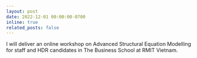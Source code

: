 ```yaml
---
layout: post
date: 2022-12-01 00:00:00-0700
inline: true
related_posts: false
---
```


I will deliver an online workshop on Advanced Structural Equation Modelling for staff and HDR candidates in The Business School at RMIT Vietnam.